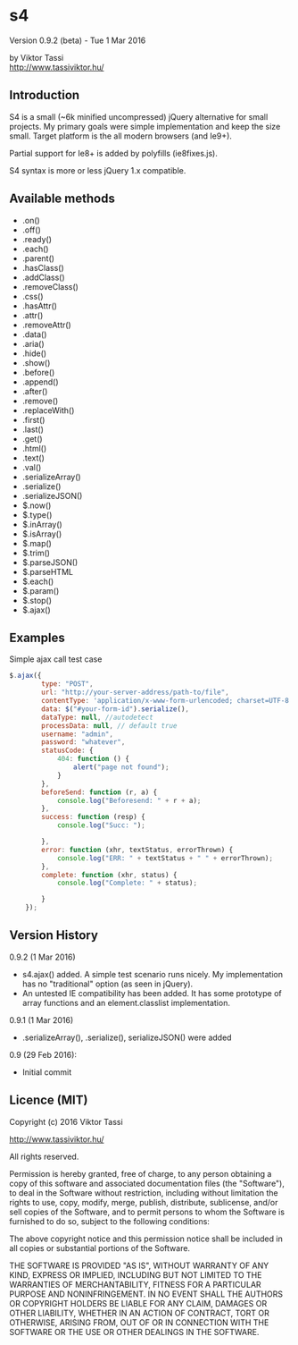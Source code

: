 # s4
Version 0.9.2 (beta) - Tue 1 Mar 2016

by Viktor Tassi  
<http://www.tassiviktor.hu/>

Introduction
------------
S4 is a small (~6k minified uncompressed) jQuery alternative for small projects. My primary goals were simple implementation and keep  the size small. Target platform is the all modern browsers (and Ie9+). 

Partial support for Ie8+ is added by polyfills (ie8fixes.js).

S4 syntax is more or less jQuery 1.x compatible.

Available methods
------------

+ .on()
+ .off()
+ .ready()
+ .each()
+ .parent()
+ .hasClass()
+ .addClass()
+ .removeClass()
+ .css()
+ .hasAttr()
+ .attr()
+ .removeAttr()
+ .data()
+ .aria()
+ .hide()
+ .show()
+ .before()
+ .append()
+ .after()
+ .remove()
+ .replaceWith()
+ .first()
+ .last()
+ .get()
+ .html()
+ .text() 
+ .val()
+ .serializeArray()
+ .serialize()
+ .serializeJSON()
+ $.now()
+ $.type()
+ $.inArray()
+ $.isArray()
+ $.map()
+ $.trim()
+ $.parseJSON()
+ $.parseHTML
+ $.each()
+ $.param()
+ $.stop()
+ $.ajax()

Examples
---------------

Simple ajax call test case

```javascript
$.ajax({
        type: "POST",
        url: "http://your-server-address/path-to/file",
        contentType: 'application/x-www-form-urlencoded; charset=UTF-8',
        data: $("#your-form-id").serialize(), 
        dataType: null, //autodetect
        processData: null, // default true
        username: "admin",
        password: "whatever",
        statusCode: {
            404: function () {
                alert("page not found");
            }
        },
        beforeSend: function (r, a) {
            console.log("Beforesend: " + r + a);
        },
        success: function (resp) {
            console.log("Succ: ");

        },
        error: function (xhr, textStatus, errorThrown) {
            console.log("ERR: " + textStatus + " " + errorThrown);
        },
        complete: function (xhr, status) {
            console.log("Complete: " + status);

        }
    });
```

Version History
---------------
0.9.2 (1 Mar 2016)

+ s4.ajax() added. A simple test scenario runs nicely. My implementation has no "traditional" option (as seen in jQuery).
+ An untested IE compatibility has been added. It has some prototype of array functions and an element.classlist implementation.

0.9.1 (1 Mar 2016)

+ .serializeArray(), .serialize(), serializeJSON() were added

0.9 (29 Feb 2016):

+ Initial commit

Licence (MIT)
------------
Copyright (c) 2016 Viktor Tassi

<http://www.tassiviktor.hu/>   

All rights reserved.

Permission is hereby granted, free of charge, to any person obtaining a copy
of this software and associated documentation files (the "Software"), to deal
in the Software without restriction, including without limitation the rights
to use, copy, modify, merge, publish, distribute, sublicense, and/or sell
copies of the Software, and to permit persons to whom the Software is
furnished to do so, subject to the following conditions:

The above copyright notice and this permission notice shall be included in all
copies or substantial portions of the Software.

THE SOFTWARE IS PROVIDED "AS IS", WITHOUT WARRANTY OF ANY KIND, EXPRESS OR
IMPLIED, INCLUDING BUT NOT LIMITED TO THE WARRANTIES OF MERCHANTABILITY,
FITNESS FOR A PARTICULAR PURPOSE AND NONINFRINGEMENT. IN NO EVENT SHALL THE
AUTHORS OR COPYRIGHT HOLDERS BE LIABLE FOR ANY CLAIM, DAMAGES OR OTHER
LIABILITY, WHETHER IN AN ACTION OF CONTRACT, TORT OR OTHERWISE, ARISING FROM,
OUT OF OR IN CONNECTION WITH THE SOFTWARE OR THE USE OR OTHER DEALINGS IN THE
SOFTWARE.


